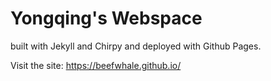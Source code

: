 
# Yongqing's Webspace
built with Jekyll and Chirpy and deployed with Github Pages.

Visit the site: https://beefwhale.github.io/
  
